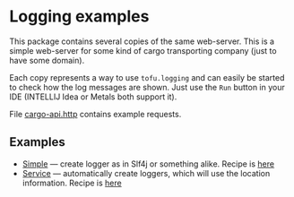 # Logging examples

This package contains several copies of the same web-server.
This is a simple web-server for some kind of cargo transporting company (just to have some domain).

Each copy represents a way to use `tofu.logging` and can easily be started to check how the log messages are shown.
Just use the `Run` button in your IDE (INTELLIJ Idea or Metals both support it).

File [cargo-api.http](cargo-api.http) contains example requests.

## Examples
- [Simple](simple/SimpleLogs.scala) — create logger as in Slf4j or something alike. Recipe is [here](https://docs.tofu.tf/docs/logging/simple)
- [Service](service/ServiceLogs.scala) — automatically create loggers, which will use the location information. Recipe is [here](https://docs.tofu.tf/docs/logging/service)
